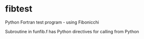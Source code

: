 # fibtest
Python Fortran test program - using Fibonicchi

Subroutine in funfib.f has Python directives for calling from Python
